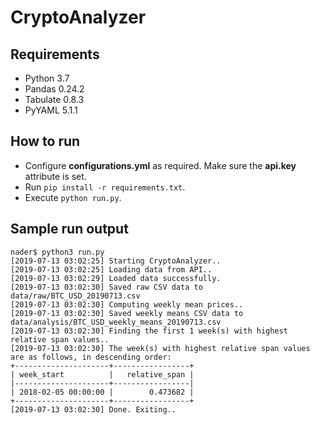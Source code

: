 # CryptoAnalyzer

## Requirements
- Python 3.7
- Pandas 0.24.2
- Tabulate 0.8.3
- PyYAML 5.1.1

## How to run
- Configure **configurations.yml** as required. Make sure the **api.key** attribute is set.
- Run ```pip install -r requirements.txt```.
- Execute ```python run.py```.

## Sample run output
```
nader$ python3 run.py
[2019-07-13 03:02:25] Starting CryptoAnalyzer..
[2019-07-13 03:02:25] Loading data from API..
[2019-07-13 03:02:29] Loaded data successfully.
[2019-07-13 03:02:30] Saved raw CSV data to data/raw/BTC_USD_20190713.csv
[2019-07-13 03:02:30] Computing weekly mean prices..
[2019-07-13 03:02:30] Saved weekly means CSV data to data/analysis/BTC_USD_weekly_means_20190713.csv
[2019-07-13 03:02:30] Finding the first 1 week(s) with highest relative span values..
[2019-07-13 03:02:30] The week(s) with highest relative span values are as follows, in descending order:
+---------------------+-----------------+
| week_start          |   relative_span |
|---------------------+-----------------|
| 2018-02-05 00:00:00 |        0.473682 |
+---------------------+-----------------+
[2019-07-13 03:02:30] Done. Exiting..
```
